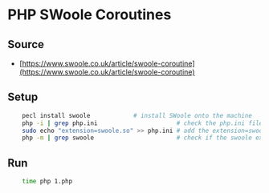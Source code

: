# PHP SWoole Coroutines

## Source

- [https://www.swoole.co.uk/article/swoole-coroutine](https://www.swoole.co.uk/article/swoole-coroutine)


## Setup

```bash
	pecl install swoole			   # install SWoole onto the machine
	php -i | grep php.ini                      # check the php.ini file location
	sudo echo "extension=swoole.so" >> php.ini # add the extension=swoole.so to the end of php.ini
	php -m | grep swoole                       # check if the swoole extension has been enabled
```


## Run

```bash
	time php 1.php
```

